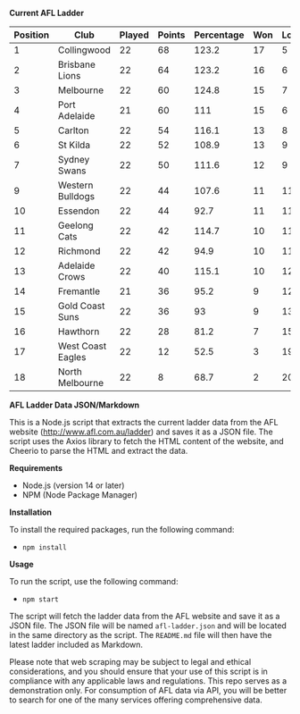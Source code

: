 **Current AFL Ladder**

| Position | Club | Played | Points | Percentage | Won | Lost | Drawn | PF | PA |
| -------- | ---- | ------ | ------ | ---------- | --- | ---- | ----- | -- | -- |
| 1 | Collingwood | 22 | 68 | 123.2 | 17 | 5 | 0 | 2041 | 1656 |
| 2 | Brisbane Lions | 22 | 64 | 123.2 | 16 | 6 | 0 | 2108 | 1711 |
| 3 | Melbourne | 22 | 60 | 124.8 | 15 | 7 | 0 | 2002 | 1604 |
| 4 | Port Adelaide | 21 | 60 | 111 | 15 | 6 | 0 | 1981 | 1785 |
| 5 | Carlton | 22 | 54 | 116.1 | 13 | 8 | 1 | 1849 | 1592 |
| 6 | St Kilda | 22 | 52 | 108.9 | 13 | 9 | 0 | 1715 | 1575 |
| 7 | Sydney Swans | 22 | 50 | 111.6 | 12 | 9 | 1 | 1994 | 1786 |
| 9 | Western Bulldogs | 22 | 44 | 107.6 | 11 | 11 | 0 | 1815 | 1687 |
| 10 | Essendon | 22 | 44 | 92.7 | 11 | 11 | 0 | 1807 | 1949 |
| 11 | Geelong Cats | 22 | 42 | 114.7 | 10 | 11 | 1 | 2009 | 1751 |
| 12 | Richmond | 22 | 42 | 94.9 | 10 | 11 | 1 | 1793 | 1889 |
| 13 | Adelaide Crows | 22 | 40 | 115.1 | 10 | 12 | 0 | 2070 | 1799 |
| 14 | Fremantle | 21 | 36 | 95.2 | 9 | 12 | 0 | 1684 | 1768 |
| 15 | Gold Coast Suns | 22 | 36 | 93 | 9 | 13 | 0 | 1742 | 1874 |
| 16 | Hawthorn | 22 | 28 | 81.2 | 7 | 15 | 0 | 1630 | 2008 |
| 17 | West Coast Eagles | 22 | 12 | 52.5 | 3 | 19 | 0 | 1340 | 2551 |
| 18 | North Melbourne | 22 | 8 | 68.7 | 2 | 20 | 0 | 1525 | 2221 |

**AFL Ladder Data JSON/Markdown**

This is a Node.js script that extracts the current ladder data from the AFL website (http://www.afl.com.au/ladder) and saves it as a JSON file. The script uses the Axios library to fetch the HTML content of the website, and Cheerio to parse the HTML and extract the data.

**Requirements**

- Node.js (version 14 or later)
- NPM (Node Package Manager)

**Installation**

To install the required packages, run the following command:

 - `npm install`

**Usage**

To run the script, use the following command:

 - `npm start`

The script will fetch the ladder data from the AFL website and save it as a JSON file. The JSON file will be named `afl-ladder.json` and will be located in the same directory as the script. The `README.md` file will then have the latest ladder included as Markdown.

Please note that web scraping may be subject to legal and ethical considerations, and you should ensure that your use of this script is in compliance with any applicable laws and regulations. This repo serves as a demonstration only. For consumption of AFL data via API, you will be better to search for one of the many services offering comprehensive data.
